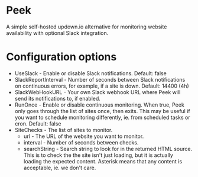 # Peek
A simple self-hosted updown.io alternative for monitoring website availability with optional Slack integration.

# Configuration options
* UseSlack - Enable or disable Slack notifications. Default: false
* SlackReportInterval - Number of seconds between Slack notifications on continuous errors, for example, if a site is down. Default: 14400 (4h)
* SlackWebHookURL - Your own Slack webhook URL where Peek will send its notifications to, if enabled.
* RunOnce - Enable or disable continuous monitoring. When true, Peek only goes through the list of sites once, then exits. This may be useful if you want to schedule monitoring differently, ie. from scheduled tasks or cron. Default: false
* SiteChecks - The list of sites to monitor.
  * url - The URL of the website you want to monitor.
  * interval - Number of seconds between checks.
  * searchString - Search string to look for in the returned HTML source. This is to check the the site isn't just loading, but it is actually loading the expected content. Asterisk means that any content is acceptable, ie. we don't care.
